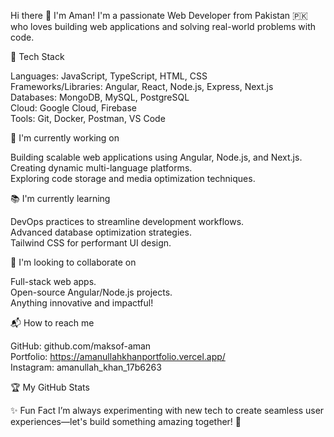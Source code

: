 Hi there 👋 I'm Aman!
I'm a passionate Web Developer from Pakistan 🇵🇰 who loves building web applications and solving real-world problems with code.

🚀 Tech Stack

Languages: JavaScript, TypeScript, HTML, CSS  
Frameworks/Libraries: Angular, React, Node.js, Express, Next.js  
Databases: MongoDB, MySQL, PostgreSQL  
Cloud: Google Cloud, Firebase  
Tools: Git, Docker, Postman, VS Code


🌟 I'm currently working on

Building scalable web applications using Angular, Node.js, and Next.js.  
Creating dynamic multi-language platforms.  
Exploring code storage and media optimization techniques.


📚 I'm currently learning

DevOps practices to streamline development workflows.  
Advanced database optimization strategies.  
Tailwind CSS for performant UI design.


🤝 I'm looking to collaborate on

Full-stack web apps.  
Open-source Angular/Node.js projects.  
Anything innovative and impactful!


📬 How to reach me

GitHub: github.com/maksof-aman  
Portfolio: https://amanullahkhanportfolio.vercel.app/  
Instagram: amanullah_khan_17b6263


🏆 My GitHub Stats


✨ Fun Fact
I’m always experimenting with new tech to create seamless user experiences—let's build something amazing together! 🚀
